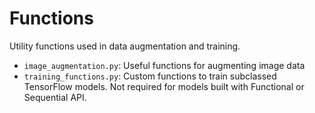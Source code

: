 # Functions

Utility functions used in data augmentation and training.

- `image_augmentation.py`: Useful functions for augmenting image data
- `training_functions.py`: Custom functions to train subclassed TensorFlow models. Not required for models built with Functional or Sequential API.